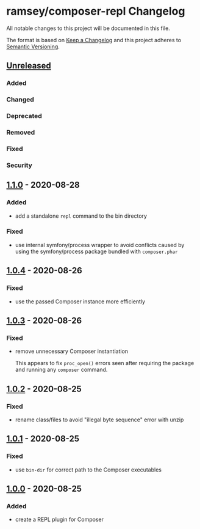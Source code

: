 # ramsey/composer-repl Changelog

All notable changes to this project will be documented in this file.

The format is based on [Keep a Changelog](http://keepachangelog.com/en/1.0.0/)
and this project adheres to [Semantic Versioning](http://semver.org/spec/v2.0.0.html).


## [Unreleased]

### Added

### Changed

### Deprecated

### Removed

### Fixed

### Security


## [1.1.0] - 2020-08-28

### Added

* add a standalone `repl` command to the bin directory

### Fixed

* use internal symfony/process wrapper to avoid conflicts caused by using the
  symfony/process package bundled with `composer.phar`


## [1.0.4] - 2020-08-26

### Fixed

* use the passed Composer instance more efficiently


## [1.0.3] - 2020-08-26

### Fixed

* remove unnecessary Composer instantiation

  This appears to fix `proc_open()` errors seen after requiring the
  package and running any `composer` command.


## [1.0.2] - 2020-08-25

### Fixed

* rename class/files to avoid "illegal byte sequence" error with unzip


## [1.0.1] - 2020-08-25

### Fixed

* use `bin-dir` for correct path to the Composer executables


## [1.0.0] - 2020-08-25

### Added

* create a REPL plugin for Composer


[Unreleased]: https://github.com/ramsey/composer-repl/compare/1.1.0...HEAD
[1.1.0]: https://github.com/ramsey/composer-repl/compare/1.0.4...1.1.0
[1.0.4]: https://github.com/ramsey/composer-repl/compare/1.0.3...1.0.4
[1.0.3]: https://github.com/ramsey/composer-repl/compare/1.0.2...1.0.3
[1.0.2]: https://github.com/ramsey/composer-repl/compare/1.0.1...1.0.2
[1.0.1]: https://github.com/ramsey/composer-repl/compare/1.0.0...1.0.1
[1.0.0]: https://github.com/ramsey/composer-repl/commits/1.0.0
